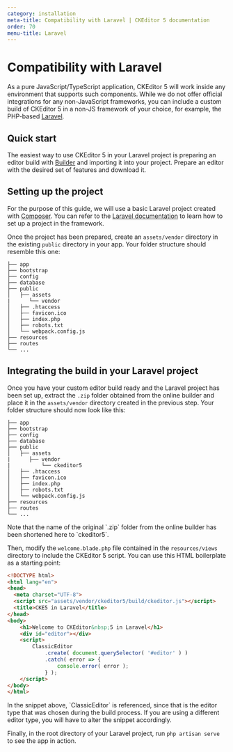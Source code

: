 ```yaml
---
category: installation
meta-title: Compatibility with Laravel | CKEditor 5 documentation
order: 70
menu-title: Laravel
---
```


# Compatibility with Laravel

As a pure JavaScript/TypeScript application, CKEditor&nbsp;5 will work inside any environment that supports such components. While we do not offer official integrations for any non-JavaScript frameworks, you can include a custom build of CKEditor&nbsp;5 in a non-JS framework of your choice, for example, the PHP-based [Laravel](https://laravel.com/).

## Quick start

The easiest way to use CKEditor&nbsp;5 in your Laravel project is preparing an editor build with [Builder](https://ckeditor.com/builder?redirect=docs) and importing it into your project. Prepare an editor with the desired set of features and download it.

## Setting up the project

For the purpose of this guide, we will use a basic Laravel project created with [Composer](https://getcomposer.org/). You can refer to the [Laravel documentation](https://laravel.com/docs/10.x/installation) to learn how to set up a project in the framework.

Once the project has been prepared, create an `assets/vendor` directory in the existing `public` directory in your app. Your folder structure should resemble this one:

````
├── app
├── bootstrap
├── config
├── database
├── public
│   ├── assets
|      └── vendor
│   ├── .htaccess
│   ├── favicon.ico
│   ├── index.php
│   ├── robots.txt
│   └── webpack.config.js
├── resources
├── routes
└── ...
````

## Integrating the build in your Laravel project

Once you have your custom editor build ready and the Laravel project has been set up, extract the `.zip` folder obtained from the online builder and place it in the `assets/vendor` directory created in the previous step. Your folder structure should now look like this:

````
├── app
├── bootstrap
├── config
├── database
├── public
│   ├── assets
|      ├── vendor
|          └── ckeditor5
│   ├── .htaccess
│   ├── favicon.ico
│   ├── index.php
│   ├── robots.txt
│   └── webpack.config.js
├── resources
├── routes
└── ...
````

<info-box>
    Note that the name of the original `.zip` folder from the online builder has been shortened here to `ckeditor5`.
</info-box>

Then, modify the `welcome.blade.php` file contained in the `resources/views` directory to include the CKEditor&nbsp;5 script. You can use this HTML boilerplate as a starting point:

```html
<!DOCTYPE html>
<html lang="en">
<head>
  <meta charset="UTF-8">
  <script src="assets/vendor/ckeditor5/build/ckeditor.js"></script>
  <title>CKE5 in Laravel</title>
</head>
<body>
    <h1>Welcome to CKEditor&nbsp;5 in Laravel</h1>
    <div id="editor"></div>
    <script>
        ClassicEditor
            .create( document.querySelector( '#editor' ) )
            .catch( error => {
                console.error( error );
            } );
    </script>
</body>
</html>
```

<info-box>
    In the snippet above, `ClassicEditor` is referenced, since that is the editor type that was chosen during the build process. If you are using a different editor type, you will have to alter the snippet accordingly.
</info-box>

Finally, in the root directory of your Laravel project, run `php artisan serve` to see the app in action.
